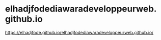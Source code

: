 # elhadjfodediawaradeveloppeurweb.github.io
https://elhadjfode.github.io/elhadjfodediawaradeveloppeurweb.github.io/
